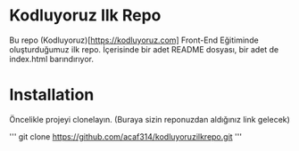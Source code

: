 # Kodluyoruz Ilk Repo

Bu repo (Kodluyoruz)[https://kodluyoruz.com] Front-End Eğitiminde oluşturduğumuz ilk repo. İçerisinde bir adet README dosyası, bir adet de index.html barındırıyor.

# Installation 

Öncelikle projeyi clonelayın. (Buraya sizin reponuzdan aldığınız link gelecek)

'''
 git clone https://github.com/acaf314/kodluyoruzilkrepo.git
'''